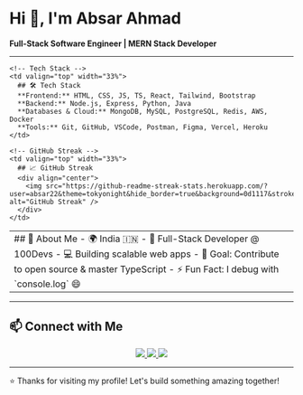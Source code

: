 # Hi 👋, I'm Absar Ahmad

**Full-Stack Software Engineer | MERN Stack Developer**

---

<table>
  <tr>
    <!-- About Me -->
    <td valign="top" width="33%">
      ## 🚀 About Me
      - 🌍 India 🇮🇳  
      - 💼 Full-Stack Developer @ 100Devs  
      - 💻 Building scalable web apps  
      - 🎯 Goal: Contribute to open source & master TypeScript  
      - ⚡ Fun Fact: I debug with `console.log` 😄
    </td>

    <!-- Tech Stack -->
    <td valign="top" width="33%">
      ## 🛠️ Tech Stack
      **Frontend:** HTML, CSS, JS, TS, React, Tailwind, Bootstrap  
      **Backend:** Node.js, Express, Python, Java  
      **Databases & Cloud:** MongoDB, MySQL, PostgreSQL, Redis, AWS, Docker  
      **Tools:** Git, GitHub, VSCode, Postman, Figma, Vercel, Heroku
    </td>

    <!-- GitHub Streak -->
    <td valign="top" width="33%">
      ## 📈 GitHub Streak
      <div align="center">
        <img src="https://github-readme-streak-stats.herokuapp.com/?user=absar22&theme=tokyonight&hide_border=true&background=0d1117&stroke=58a6ff&ring=58a6ff&fire=ff7b72&currStreakLabel=c9d1d9&sideLabels=c9d1d9&currStreakNum=c9d1d9&sideNums=c9d1d9" alt="GitHub Streak" />
      </div>
    </td>
  </tr>
</table>

---

## 📫 Connect with Me

<div align="center">
  <a href="https://linkedin.com/in/absar22" target="_blank">
    <img src="https://img.shields.io/badge/LinkedIn-0077B5?style=for-the-badge&logo=linkedin&logoColor=white"/>
  </a>
  <a href="mailto:absarahmad137@gmail.com" target="_blank">
    <img src="https://img.shields.io/badge/Gmail-D14836?style=for-the-badge&logo=gmail&logoColor=white"/>
  </a>
  <a href="https://github.com/absar22" target="_blank">
    <img src="https://img.shields.io/badge/GitHub-100000?style=for-the-badge&logo=github&logoColor=white"/>
  </a>
</div>

---

⭐ Thanks for visiting my profile! Let's build something amazing together!
